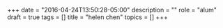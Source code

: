 +++
date = "2016-04-24T13:50:28-05:00"
description = ""
role = "alum"
draft = true
tags = []
title = "helen chen"
topics = []
+++
